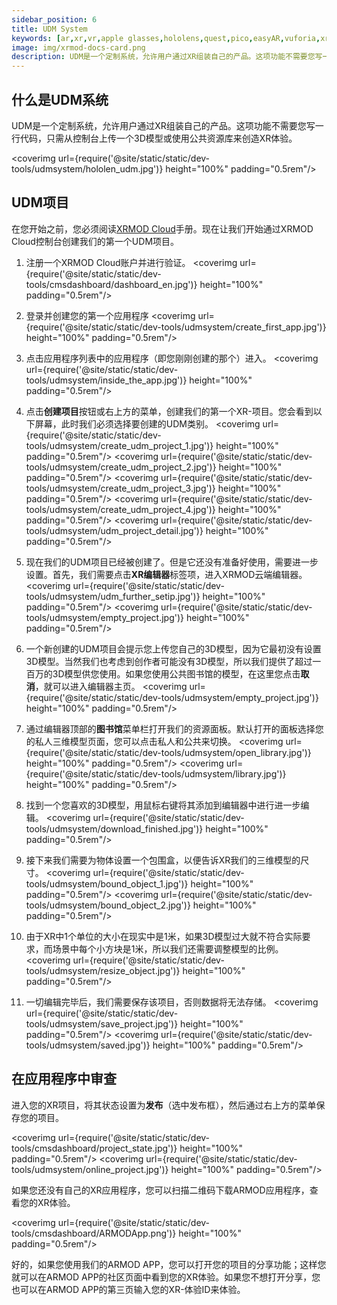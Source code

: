 ```yaml
---
sidebar_position: 6
title: UDM System
keywords: [ar,xr,vr,apple glasses,hololens,quest,pico,easyAR,vuforia,xrmod,mod,doc,XR,facebook,meta,unity]
image: img/xrmod-docs-card.png
description: UDM是一个定制系统，允许用户通过XR组装自己的产品。这项功能不需要您写一行代码，只需从控制台上传一个3D模型或使用公共资源库来创造XR体验。
---
```

## 什么是UDM系统

UDM是一个定制系统，允许用户通过XR组装自己的产品。这项功能不需要您写一行代码，只需从控制台上传一个3D模型或使用公共资源库来创造XR体验。

<coverimg  url={require('@site/static/static/dev-tools/udmsystem/hololen_udm.jpg')} height="100%" padding="0.5rem"/>

## UDM项目

在您开始之前，您必须阅读[XRMOD Cloud](./dashboard)手册。现在让我们开始通过XRMOD Cloud控制台创建我们的第一个UDM项目。

1. 注册一个XRMOD Cloud账户并进行验证。
<coverimg  url={require('@site/static/static/dev-tools/cmsdashboard/dashboard_en.jpg')} height="100%" padding="0.5rem"/>

2. 登录并创建您的第一个应用程序
<coverimg  url={require('@site/static/static/dev-tools/udmsystem/create_first_app.jpg')} height="100%" padding="0.5rem"/>

3. 点击应用程序列表中的应用程序（即您刚刚创建的那个）进入。
<coverimg  url={require('@site/static/static/dev-tools/udmsystem/inside_the_app.jpg')} height="100%" padding="0.5rem"/>

4. 点击**创建项目**按钮或右上方的菜单，创建我们的第一个XR-项目。您会看到以下屏幕，此时我们必须选择要创建的UDM类别。
<coverimg  url={require('@site/static/static/dev-tools/udmsystem/create_udm_project_1.jpg')} height="100%" padding="0.5rem"/>
<coverimg  url={require('@site/static/static/dev-tools/udmsystem/create_udm_project_2.jpg')} height="100%" padding="0.5rem"/>
<coverimg  url={require('@site/static/static/dev-tools/udmsystem/create_udm_project_3.jpg')} height="100%" padding="0.5rem"/>
<coverimg  url={require('@site/static/static/dev-tools/udmsystem/create_udm_project_4.jpg')} height="100%" padding="0.5rem"/>
<coverimg  url={require('@site/static/static/dev-tools/udmsystem/udm_project_detail.jpg')} height="100%" padding="0.5rem"/>

5. 现在我们的UDM项目已经被创建了。但是它还没有准备好使用，需要进一步设置。首先，我们需要点击**XR编辑器**标签项，进入XRMOD云端编辑器。
<coverimg  url={require('@site/static/static/dev-tools/udmsystem/udm_further_setip.jpg')} height="100%" padding="0.5rem"/>
<coverimg  url={require('@site/static/static/dev-tools/udmsystem/empty_project.jpg')} height="100%" padding="0.5rem"/>

6. 一个新创建的UDM项目会提示您上传您自己的3D模型，因为它最初没有设置3D模型。当然我们也考虑到创作者可能没有3D模型，所以我们提供了超过一百万的3D模型供您使用。如果您使用公共图书馆的模型，在这里您点击**取消**，就可以进入编辑器主页。
<coverimg  url={require('@site/static/static/dev-tools/udmsystem/empty_project.jpg')} height="100%" padding="0.5rem"/>

7. 通过编辑器顶部的**图书馆**菜单栏打开我们的资源面板。默认打开的面板选择您的私人三维模型页面，您可以点击私人和公共来切换。
<coverimg  url={require('@site/static/static/dev-tools/udmsystem/open_library.jpg')} height="100%" padding="0.5rem"/>
<coverimg  url={require('@site/static/static/dev-tools/udmsystem/library.jpg')} height="100%" padding="0.5rem"/>

8. 找到一个您喜欢的3D模型，用鼠标右键将其添加到编辑器中进行进一步编辑。
<coverimg  url={require('@site/static/static/dev-tools/udmsystem/download_finished.jpg')} height="100%" padding="0.5rem"/>

9. 接下来我们需要为物体设置一个包围盒，以便告诉XR我们的三维模型的尺寸。
<coverimg  url={require('@site/static/static/dev-tools/udmsystem/bound_object_1.jpg')} height="100%" padding="0.5rem"/>
<coverimg  url={require('@site/static/static/dev-tools/udmsystem/bound_object_2.jpg')} height="100%" padding="0.5rem"/>

10. 由于XR中1个单位的大小在现实中是1米，如果3D模型过大就不符合实际要求，而场景中每个小方块是1米，所以我们还需要调整模型的比例。
<coverimg  url={require('@site/static/static/dev-tools/udmsystem/resize_object.jpg')} height="100%" padding="0.5rem"/>

11. 一切编辑完毕后，我们需要保存该项目，否则数据将无法存储。
<coverimg  url={require('@site/static/static/dev-tools/udmsystem/save_project.jpg')} height="100%" padding="0.5rem"/>
<coverimg  url={require('@site/static/static/dev-tools/udmsystem/saved.jpg')} height="100%" padding="0.5rem"/>

## 在应用程序中审查

进入您的XR项目，将其状态设置为**发布**（选中发布框），然后通过右上方的菜单保存您的项目。

<coverimg  url={require('@site/static/static/dev-tools/cmsdashboard/project_state.jpg')} height="100%" padding="0.5rem"/>
<coverimg  url={require('@site/static/static/dev-tools/udmsystem/online_project.jpg')} height="100%" padding="0.5rem"/>


如果您还没有自己的XR应用程序，您可以扫描二维码下载ARMOD应用程序，查看您的XR体验。

<coverimg  url={require('@site/static/static/dev-tools/cmsdashboard/ARMODApp.png')} height="100%" padding="0.5rem"/>

好的，如果您使用我们的ARMOD APP，您可以打开您的项目的分享功能；这样您就可以在ARMOD APP的社区页面中看到您的XR体验。如果您不想打开分享，您也可以在ARMOD APP的第三页输入您的XR-体验ID来体验。
